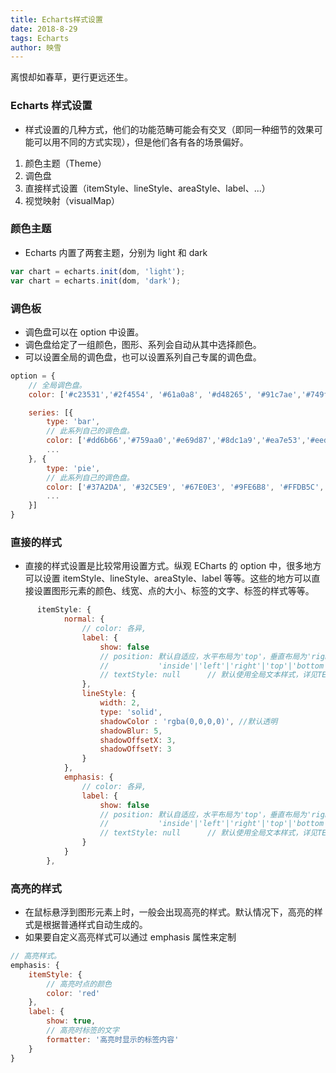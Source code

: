 ```yaml
---
title: Echarts样式设置
date: 2018-8-29
tags: Echarts
author: 映雪
---
```


离恨却如春草，更行更远还生。

<!--more-->

### Echarts 样式设置

- 样式设置的几种方式，他们的功能范畴可能会有交叉（即同一种细节的效果可能可以用不同的方式实现），但是他们各有各的场景偏好。

1. 颜色主题（Theme）
2. 调色盘
3. 直接样式设置（itemStyle、lineStyle、areaStyle、label、...）
4. 视觉映射（visualMap）

### 颜色主题

- Echarts 内置了两套主题，分别为 light 和 dark

```js
var chart = echarts.init(dom, 'light');
var chart = echarts.init(dom, 'dark');
```

### 调色板

- 调色盘可以在 option 中设置。
- 调色盘给定了一组颜色，图形、系列会自动从其中选择颜色。
- 可以设置全局的调色盘，也可以设置系列自己专属的调色盘。

```js
option = {
    // 全局调色盘。
    color: ['#c23531','#2f4554', '#61a0a8', '#d48265', '#91c7ae','#749f83',  '#ca8622', '#bda29a','#6e7074', '#546570', '#c4ccd3'],

    series: [{
        type: 'bar',
        // 此系列自己的调色盘。
        color: ['#dd6b66','#759aa0','#e69d87','#8dc1a9','#ea7e53','#eedd78','#73a373','#73b9bc','#7289ab', '#91ca8c','#f49f42'],
        ...
    }, {
        type: 'pie',
        // 此系列自己的调色盘。
        color: ['#37A2DA', '#32C5E9', '#67E0E3', '#9FE6B8', '#FFDB5C','#ff9f7f', '#fb7293', '#E062AE', '#E690D1', '#e7bcf3', '#9d96f5', '#8378EA', '#96BFFF'],
        ...
    }]
}
```

### 直接的样式

- 直接的样式设置是比较常用设置方式。纵观 ECharts 的 option 中，很多地方可以设置 itemStyle、lineStyle、areaStyle、label 等等。这些的地方可以直接设置图形元素的颜色、线宽、点的大小、标签的文字、标签的样式等等。

```js
      itemStyle: {
            normal: {
                // color: 各异,
                label: {
                    show: false
                    // position: 默认自适应，水平布局为'top'，垂直布局为'right'，可选为
                    //           'inside'|'left'|'right'|'top'|'bottom'
                    // textStyle: null      // 默认使用全局文本样式，详见TEXTSTYLE
                },
                lineStyle: {
                    width: 2,
                    type: 'solid',
                    shadowColor : 'rgba(0,0,0,0)', //默认透明
                    shadowBlur: 5,
                    shadowOffsetX: 3,
                    shadowOffsetY: 3
                }
            },
            emphasis: {
                // color: 各异,
                label: {
                    show: false
                    // position: 默认自适应，水平布局为'top'，垂直布局为'right'，可选为
                    //           'inside'|'left'|'right'|'top'|'bottom'
                    // textStyle: null      // 默认使用全局文本样式，详见TEXTSTYLE
                }
            }
        },
```

### 高亮的样式

- 在鼠标悬浮到图形元素上时，一般会出现高亮的样式。默认情况下，高亮的样式是根据普通样式自动生成的。
- 如果要自定义高亮样式可以通过 emphasis 属性来定制

```js
// 高亮样式。
emphasis: {
    itemStyle: {
        // 高亮时点的颜色
        color: 'red'
    },
    label: {
        show: true,
        // 高亮时标签的文字
        formatter: '高亮时显示的标签内容'
    }
}
```
